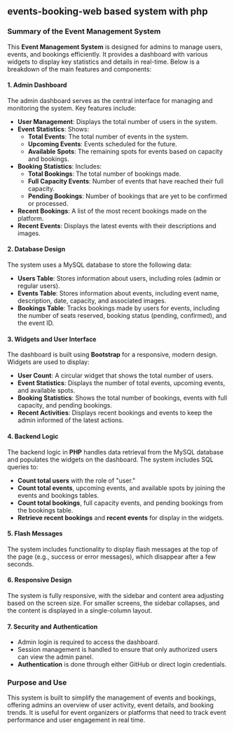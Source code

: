 ## events-booking-web based system with php


### Summary of the Event Management System

This **Event Management System** is designed for admins to manage users, events, and bookings efficiently. It provides a dashboard with various widgets to display key statistics and details in real-time. Below is a breakdown of the main features and components:

#### 1. **Admin Dashboard**
   The admin dashboard serves as the central interface for managing and monitoring the system. Key features include:
   - **User Management**: Displays the total number of users in the system.
   - **Event Statistics**: Shows:
     - **Total Events**: The total number of events in the system.
     - **Upcoming Events**: Events scheduled for the future.
     - **Available Spots**: The remaining spots for events based on capacity and bookings.
   - **Booking Statistics**: Includes:
     - **Total Bookings**: The total number of bookings made.
     - **Full Capacity Events**: Number of events that have reached their full capacity.
     - **Pending Bookings**: Number of bookings that are yet to be confirmed or processed.
   - **Recent Bookings**: A list of the most recent bookings made on the platform.
   - **Recent Events**: Displays the latest events with their descriptions and images.

#### 2. **Database Design**
   The system uses a MySQL database to store the following data:
   - **Users Table**: Stores information about users, including roles (admin or regular users).
   - **Events Table**: Stores information about events, including event name, description, date, capacity, and associated images.
   - **Bookings Table**: Tracks bookings made by users for events, including the number of seats reserved, booking status (pending, confirmed), and the event ID.

#### 3. **Widgets and User Interface**
   The dashboard is built using **Bootstrap** for a responsive, modern design. Widgets are used to display:
   - **User Count**: A circular widget that shows the total number of users.
   - **Event Statistics**: Displays the number of total events, upcoming events, and available spots.
   - **Booking Statistics**: Shows the total number of bookings, events with full capacity, and pending bookings.
   - **Recent Activities**: Displays recent bookings and events to keep the admin informed of the latest actions.

#### 4. **Backend Logic**
   The backend logic in **PHP** handles data retrieval from the MySQL database and populates the widgets on the dashboard. The system includes SQL queries to:
   - **Count total users** with the role of "user."
   - **Count total events**, upcoming events, and available spots by joining the events and bookings tables.
   - **Count total bookings**, full capacity events, and pending bookings from the bookings table.
   - **Retrieve recent bookings** and **recent events** for display in the widgets.

#### 5. **Flash Messages**
   The system includes functionality to display flash messages at the top of the page (e.g., success or error messages), which disappear after a few seconds.

#### 6. **Responsive Design**
   The system is fully responsive, with the sidebar and content area adjusting based on the screen size. For smaller screens, the sidebar collapses, and the content is displayed in a single-column layout.

#### 7. **Security and Authentication**
   - Admin login is required to access the dashboard.
   - Session management is handled to ensure that only authorized users can view the admin panel.
   - **Authentication** is done through either GitHub or direct login credentials.

### Purpose and Use
This system is built to simplify the management of events and bookings, offering admins an overview of user activity, event details, and booking trends. It is useful for event organizers or platforms that need to track event performance and user engagement in real time.
